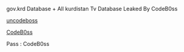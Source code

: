 gov.krd Database + All kurdistan Tv Database
Leaked By CodeB0ss

[uncodeboss](https://t.me/uncodeboss)

[CodeB0ss](https://t.me/CodeB0ss)

Pass : CodeB0ss 
